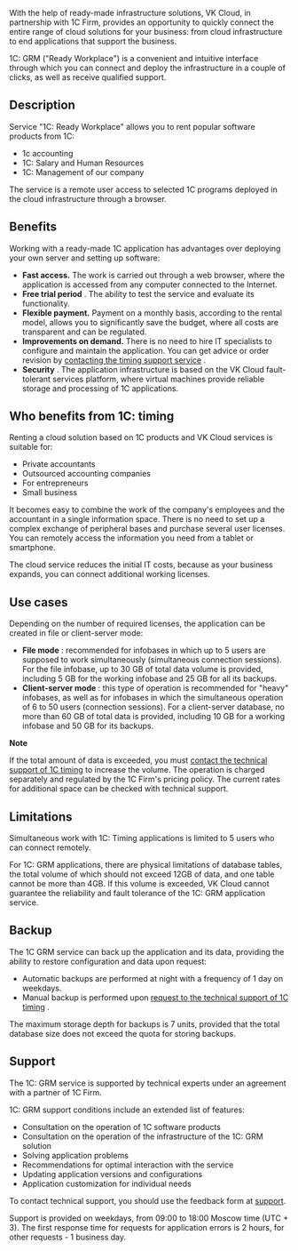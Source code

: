 With the help of ready-made infrastructure solutions, VK Cloud, in partnership with 1C Firm, provides an opportunity to quickly connect the entire range of cloud solutions for your business: from cloud infrastructure to end applications that support the business.

1C: GRM ("Ready Workplace") is a convenient and intuitive interface through which you can connect and deploy the infrastructure in a couple of clicks, as well as receive qualified support.

## Description

Service "1C: Ready Workplace" allows you to rent popular software products from 1C:

- 1c accounting
- 1C: Salary and Human Resources
- 1C: Management of our company

The service is a remote user access to selected 1C programs deployed in the cloud infrastructure through a browser.

## Benefits

Working with a ready-made 1C application has advantages over deploying your own server and setting up software:

- **Fast access.** The work is carried out through a web browser, where the application is accessed from any computer connected to the Internet.
- **Free trial period** . The ability to test the service and evaluate its functionality.
- **Flexible payment.** Payment on a monthly basis, according to the rental model, allows you to significantly save the budget, where all costs are transparent and can be regulated.
- **Improvements on demand.** There is no need to hire IT specialists to configure and maintain the application. You can get advice or order revision by [contacting the timing support service](mailto:support.1c.grm@mcs.mail.ru) .
- **Security** . The application infrastructure is based on the VK Cloud fault-tolerant services platform, where virtual machines provide reliable storage and processing of 1C applications.

## Who benefits from 1C: timing

Renting a cloud solution based on 1C products and VK Cloud services is suitable for:

- Private accountants
- Outsourced accounting companies
- For entrepreneurs
- Small business

It becomes easy to combine the work of the company's employees and the accountant in a single information space. There is no need to set up a complex exchange of peripheral bases and purchase several user licenses. You can remotely access the information you need from a tablet or smartphone.

The cloud service reduces the initial IT costs, because as your business expands, you can connect additional working licenses.

## Use cases

Depending on the number of required licenses, the application can be created in file or client-server mode:

- **File mode** : recommended for infobases in which up to 5 users are supposed to work simultaneously (simultaneous connection sessions). For the file infobase, up to 30 GB of total data volume is provided, including 5 GB for the working infobase and 25 GB for all its backups.
- **Client-server mode** : this type of operation is recommended for "heavy" infobases, as well as for infobases in which the simultaneous operation of 6 to 50 users (connection sessions). For a client-server database, no more than 60 GB of total data is provided, including 10 GB for a working infobase and 50 GB for its backups.

**Note**

If the total amount of data is exceeded, you must [contact the technical support of 1C timing](mailto:support.1c.grm@mcs.mail.ru) to increase the volume. The operation is charged separately and regulated by the 1C Firm's pricing policy. The current rates for additional space can be checked with technical support.

## Limitations

Simultaneous work with 1C: Timing applications is limited to 5 users who can connect remotely.

For 1C: GRM applications, there are physical limitations of database tables, the total volume of which should not exceed 12GB of data, and one table cannot be more than 4GB. If this volume is exceeded, VK Cloud cannot guarantee the reliability and fault tolerance of the 1C: GRM application service.

## Backup

The 1C GRM service can back up the application and its data, providing the ability to restore configuration and data upon request:

- Automatic backups are performed at night with a frequency of 1 day on weekdays.
- Manual backup is performed upon [request to the technical support of 1C timing](mailto:support.1c.grm@mcs.mail.ru) .

The maximum storage depth for backups is 7 units, provided that the total database size does not exceed the quota for storing backups.

## Support

The 1C: GRM service is supported by technical experts under an agreement with a partner of 1C Firm.

1C: GRM support conditions include an extended list of features:

- Consultation on the operation of 1C software products
- Consultation on the operation of the infrastructure of the 1C: GRM solution
- Solving application problems
- Recommendations for optimal interaction with the service
- Updating application versions and configurations
- Application customization for individual needs

To contact technical support, you should use the feedback form at [support](https://mcs.mail.ru/docs/en/contacts).

Support is provided on weekdays, from 09:00 to 18:00 Moscow time (UTC + 3). The first response time for requests for application errors is 2 hours, for other requests - 1 business day.
